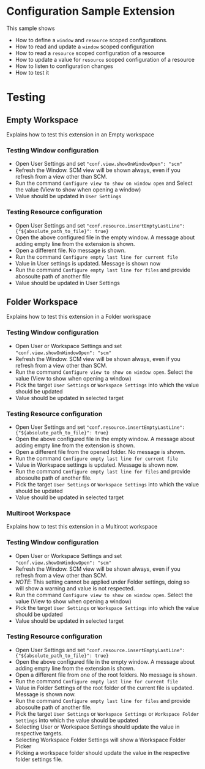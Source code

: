 # Configuration Sample Extension

This sample shows

- How to define a `window` and `resource` scoped configurations.
- How to read and update a `window` scoped configuration
- How to read a `resource` scoped configuration of a resource
- How to update a value for `resource` scoped configuration of a resource
- How to listen to configuration changes
- How to test it

# Testing

## Empty Workspace

Explains how to test this extension in an Empty workspace

### Testing Window configuration

- Open User Settings and set `"conf.view.showOnWindowOpen": "scm"`
- Refresh the Window. SCM view will be shown always, even if you refresh from a view other than SCM.
- Run the command `Configure view to show on window open` and Select the value (View to show when opening a window)
- Value should be updated in `User Settings`

### Testing Resource configuration

- Open User Settings and set `"conf.resource.insertEmptyLastLine": {"${absolute_path_to_file}": true}`
- Open the above configured file in the empty window. A message about adding empty line from the extension is shown.
- Open a different file. No message is shown.
- Run the command `Configure empty last line for current file`
- Value in User settings is updated. Message is shown now
- Run the command `Configure empty last line for files` and provide abosoulte path of another file
- Value should be updated in User Settings

## Folder Workspace

Explains how to test this extension in a Folder workspace

### Testing Window configuration

- Open User or Workspace Settings and set `"conf.view.showOnWindowOpen": "scm"`
- Refresh the Window. SCM view will be shown always, even if you refresh from a view other than SCM.
- Run the command `Configure view to show on window open`. Select the value (View to show when opening a window)
- Pick the target `User Settings` or `Workspace Settings` into which the value should be updated
- Value should be updated in selected target

### Testing Resource configuration

- Open User Settings and set `"conf.resource.insertEmptyLastLine": {"${absolute_path_to_file}": true}`
- Open the above configured file in the empty window. A message about adding empty line from the extension is shown.
- Open a different file from the opened folder. No message is shown.
- Run the command `Configure empty last line for current file`
- Value in Workspace settings is updated. Message is shown now.
- Run the command `Configure empty last line for files` and provide abosoulte path of another file.
- Pick the target `User Settings` or `Workspace Settings` into which the value should be updated
- Value should be updated in selected target

### Multiroot Workspace

Explains how to test this extension in a Multiroot workspace

### Testing Window configuration

- Open User or Workspace Settings and set `"conf.view.showOnWindowOpen": "scm"`
- Refresh the Window. SCM view will be shown always, even if you refresh from a view other than SCM.
- *NOTE*: This setting cannot be applied under Folder settings, doing so will show a warning and value is not respected.
- Run the command `Configure view to show on window open`. Select the value (View to show when opening a window)
- Pick the target `User Settings` or `Workspace Settings` into which the value should be updated
- Value should be updated in selected target

### Testing Resource configuration

- Open User Settings and set `"conf.resource.insertEmptyLastLine": {"${absolute_path_to_file}": true}`
- Open the above configured file in the empty window. A message about adding empty line from the extension is shown.
- Open a different file from one of the root folders. No message is shown.
- Run the command `Configure empty last line for current file`
- Value in Folder Settings of the root folder of the current file is updated. Message is shown now.
- Run the command `Configure empty last line for files` and provide abosoulte path of another file.
- Pick the target `User Settings` or `Workspace Settings` or `Workspace Folder Settings` into which the value should be updated
- Selecting User or Workspace Settings should update the value in respective targets.
- Selecting Workspace Folder Settings will show a Workspace Folder Picker
- Picking a workspace folder should update the value in the respective folder settings file.
